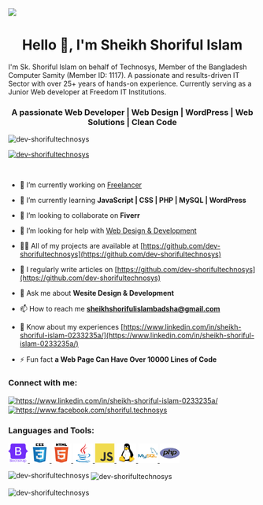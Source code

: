 <img src="https://media.licdn.com/dms/image/v2/D5616AQFccTrbqJRVEA/profile-displaybackgroundimage-shrink_350_1400/B56Zh60rQ6HkAc-/0/1754407290059?e=1757548800&v=beta&t=VhZjkL-YyortbxR39aaWG5kLX4kl3IRG2ynbMfC9dEk" /> 
<h1 align="center">Hello 👋, I'm Sheikh Shoriful Islam</h1>
<p>I'm Sk. Shoriful Islam on behalf of Technosys, Member of the Bangladesh Computer Samity (Member ID: 1117). A passionate and results-driven IT Sector with over 25+ years of hands-on experience. Currently serving as a Junior Web developer at Freedom IT Institutions. </p>
<h3 align="center">A passionate Web Developer | Web Design | WordPress | Web Solutions | Clean Code</h3>

<p align="left"> <img src="https://komarev.com/ghpvc/?username=dev-shorifultechnosys&label=Profile%20views&color=0e75b6&style=flat" alt="dev-shorifultechnosys" /> </p>

<p align="left"> <a href="https://github.com/ryo-ma/github-profile-trophy"><img src="https://github-profile-trophy.vercel.app/?username=dev-shorifultechnosys" alt="dev-shorifultechnosys" /></a> </p>

<p align="left"> <a href="https://twitter.com/" target="blank"><img src="https://img.shields.io/twitter/follow/?logo=twitter&style=for-the-badge" alt="" /></a> </p>

- 🔭 I’m currently working on [Freelancer](https://www.freelancer.com/u/technosys1)

- 🌱 I’m currently learning **JavaScript | CSS | PHP | MySQL | WordPress**

- 👯 I’m looking to collaborate on **Fiverr**

- 🤝 I’m looking for help with [Web Design & Development](https://github.com/dev-shorifultechnosys/dev-shorifultechnosys)

- 👨‍💻 All of my projects are available at [https://github.com/dev-shorifultechnosys](https://github.com/dev-shorifultechnosys)

- 📝 I regularly write articles on [https://github.com/dev-shorifultechnosys](https://github.com/dev-shorifultechnosys)

- 💬 Ask me about **Wesite Design & Development**

- 📫 How to reach me **sheikhshorifulislambadsha@gmail.com**

- 📄 Know about my experiences [https://www.linkedin.com/in/sheikh-shoriful-islam-0233235a/](https://www.linkedin.com/in/sheikh-shoriful-islam-0233235a/)

- ⚡ Fun fact **a Web Page Can Have Over 10000 Lines of Code**

<h3 align="left">Connect with me:</h3>
<p align="left">
<a href="https://linkedin.com/in/https://www.linkedin.com/in/sheikh-shoriful-islam-0233235a/" target="blank"><img align="center" src="https://raw.githubusercontent.com/rahuldkjain/github-profile-readme-generator/master/src/images/icons/Social/linked-in-alt.svg" alt="https://www.linkedin.com/in/sheikh-shoriful-islam-0233235a/" height="30" width="40" /></a>
<a href="https://fb.com/https://www.facebook.com/shoriful.technosys" target="blank"><img align="center" src="https://raw.githubusercontent.com/rahuldkjain/github-profile-readme-generator/master/src/images/icons/Social/facebook.svg" alt="https://www.facebook.com/shoriful.technosys" height="30" width="40" /></a>
</p>

<h3 align="left">Languages and Tools:</h3>
<p align="left"> <a href="https://getbootstrap.com" target="_blank" rel="noreferrer"> <img src="https://raw.githubusercontent.com/devicons/devicon/master/icons/bootstrap/bootstrap-plain-wordmark.svg" alt="bootstrap" width="40" height="40"/> </a> <a href="https://www.w3schools.com/css/" target="_blank" rel="noreferrer"> <img src="https://raw.githubusercontent.com/devicons/devicon/master/icons/css3/css3-original-wordmark.svg" alt="css3" width="40" height="40"/> </a> <a href="https://www.w3.org/html/" target="_blank" rel="noreferrer"> <img src="https://raw.githubusercontent.com/devicons/devicon/master/icons/html5/html5-original-wordmark.svg" alt="html5" width="40" height="40"/> </a> <a href="https://www.java.com" target="_blank" rel="noreferrer"> <img src="https://raw.githubusercontent.com/devicons/devicon/master/icons/java/java-original.svg" alt="java" width="40" height="40"/> </a> <a href="https://developer.mozilla.org/en-US/docs/Web/JavaScript" target="_blank" rel="noreferrer"> <img src="https://raw.githubusercontent.com/devicons/devicon/master/icons/javascript/javascript-original.svg" alt="javascript" width="40" height="40"/> </a> <a href="https://www.linux.org/" target="_blank" rel="noreferrer"> <img src="https://raw.githubusercontent.com/devicons/devicon/master/icons/linux/linux-original.svg" alt="linux" width="40" height="40"/> </a> <a href="https://www.mysql.com/" target="_blank" rel="noreferrer"> <img src="https://raw.githubusercontent.com/devicons/devicon/master/icons/mysql/mysql-original-wordmark.svg" alt="mysql" width="40" height="40"/> </a> <a href="https://www.php.net" target="_blank" rel="noreferrer"> <img src="https://raw.githubusercontent.com/devicons/devicon/master/icons/php/php-original.svg" alt="php" width="40" height="40"/> </a> </p>

<p><img align="left" src="https://github-readme-stats.vercel.app/api/top-langs?username=dev-shorifultechnosys&show_icons=true&locale=en&layout=compact" alt="dev-shorifultechnosys" /></p>

<p>&nbsp;<img align="center" src="https://github-readme-stats.vercel.app/api?username=dev-shorifultechnosys&show_icons=true&locale=en" alt="dev-shorifultechnosys" /></p>

<p><img align="center" src="https://github-readme-streak-stats.herokuapp.com/?user=dev-shorifultechnosys&" alt="dev-shorifultechnosys" /></p>
